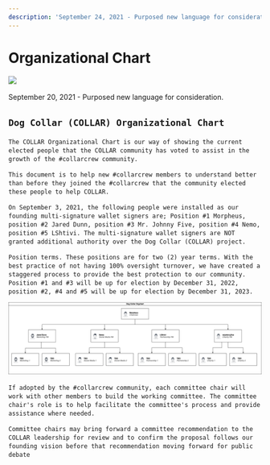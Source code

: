 ```yaml
---
description: 'September 24, 2021 - Purposed new language for consideration.'
---
```


# Organizational Chart

![](https://gblobscdn.gitbook.com/assets%2F-MjzrYtMLu_7_U_MQrEH%2F-Mk9bE_08u90mzH_YbWA%2F-MkAHzTIubQbcLDfuW3r%2F1080x360.jpg?alt=media&token=f3ff6257-8bfe-45da-93d3-89f6cca4d8a0)

September 20, 2021 - Purposed new language for consideration.

## `Dog Collar (COLLAR) Organizational Chart`

`The COLLAR Organizational Chart is our way of showing the current elected people that the COLLAR community has voted to assist in the growth of the #collarcrew community.`

`This document is to help new #collarcrew members to understand better than before they joined the #collarcrew that the community elected these people to help COLLAR.`

`On September 3, 2021, the following people were installed as our founding multi-signature wallet signers are; Position #1 Morpheus, position #2 Jared Dunn, position #3 Mr. Johnny Five, position #4 Nemo, position #5 LShtivi. The multi-signature wallet signers are NOT granted additional authority over the Dog Collar (COLLAR) project.`

`Position terms. These positions are for two (2) year terms. With the best practice of not having 100% oversight turnover, we have created a staggered process to provide the best protection to our community. Position #1 and #3 will be up for election by December 31, 2022, position #2, #4 and #5 will be up for election by December 31, 2023.`

![Foundting COLLAR Organizational Chart ](../../.gitbook/assets/collar-org-diagram.png)

`If adopted by the #collarcrew community, each committee chair will work with other members to build the working committee. The committee chair's role is to help facilitate the committee's process and provide assistance where needed.`

`Committee chairs may bring forward a committee recommendation to the COLLAR leadership for review and to confirm the proposal follows our founding vision before that recommendation moving forward for public debate`

